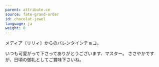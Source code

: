 ```yaml
---
parent: attribute.ce
source: fate-grand-order
id: chocolat-jewel
language: ja
weight: 0
---
```


メディア〔リリィ〕からのバレンタインチョコ。

いつも可愛がって下さってありがとうございます、マスター。
ささやかですが、日頃の御礼としてご賞味下さいね。
